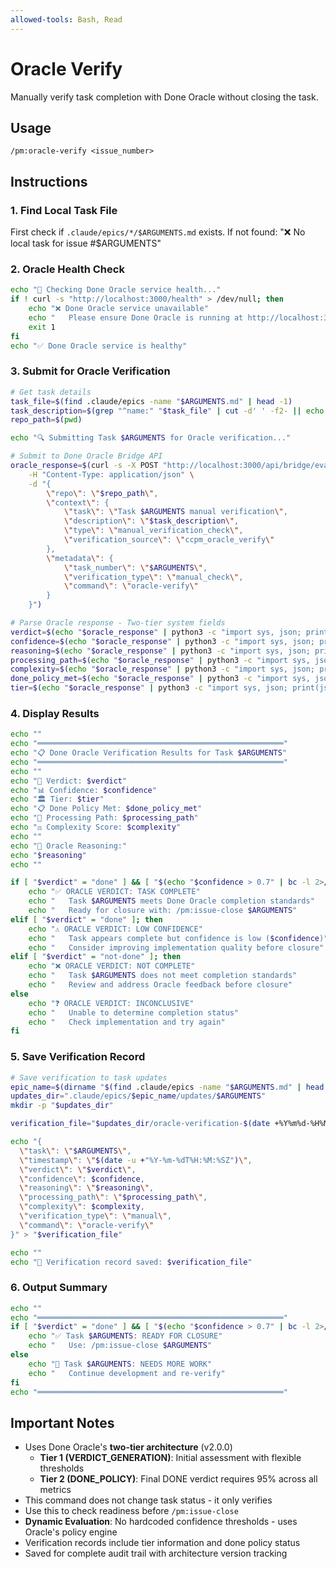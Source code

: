 ```yaml
---
allowed-tools: Bash, Read
---
```


# Oracle Verify

Manually verify task completion with Done Oracle without closing the task.

## Usage
```
/pm:oracle-verify <issue_number>
```

## Instructions

### 1. Find Local Task File

First check if `.claude/epics/*/$ARGUMENTS.md` exists.
If not found: "❌ No local task for issue #$ARGUMENTS"

### 2. Oracle Health Check

```bash
echo "🏥 Checking Done Oracle service health..."
if ! curl -s "http://localhost:3000/health" > /dev/null; then
    echo "❌ Done Oracle service unavailable"
    echo "   Please ensure Done Oracle is running at http://localhost:3000"
    exit 1
fi
echo "✅ Done Oracle service is healthy"
```

### 3. Submit for Oracle Verification

```bash
# Get task details
task_file=$(find .claude/epics -name "$ARGUMENTS.md" | head -1)
task_description=$(grep "^name:" "$task_file" | cut -d' ' -f2- || echo "Task $ARGUMENTS")
repo_path=$(pwd)

echo "🔍 Submitting Task $ARGUMENTS for Oracle verification..."

# Submit to Done Oracle Bridge API
oracle_response=$(curl -s -X POST "http://localhost:3000/api/bridge/evaluate" \
    -H "Content-Type: application/json" \
    -d "{
        \"repo\": \"$repo_path\",
        \"context\": {
            \"task\": \"Task $ARGUMENTS manual verification\",
            \"description\": \"$task_description\",
            \"type\": \"manual_verification_check\",
            \"verification_source\": \"ccpm_oracle_verify\"
        },
        \"metadata\": {
            \"task_number\": \"$ARGUMENTS\",
            \"verification_type\": \"manual_check\",
            \"command\": \"oracle-verify\"
        }
    }")

# Parse Oracle response - Two-tier system fields
verdict=$(echo "$oracle_response" | python3 -c "import sys, json; print(json.load(sys.stdin).get('verdict', 'error'))" 2>/dev/null || echo "error")
confidence=$(echo "$oracle_response" | python3 -c "import sys, json; print(json.load(sys.stdin).get('confidence', 0))" 2>/dev/null || echo "0")
reasoning=$(echo "$oracle_response" | python3 -c "import sys, json; print(json.load(sys.stdin).get('reasoning', 'No reasoning provided'))" 2>/dev/null || echo "No reasoning provided")
processing_path=$(echo "$oracle_response" | python3 -c "import sys, json; print(json.load(sys.stdin).get('processingPath', 'unknown'))" 2>/dev/null || echo "unknown")
complexity=$(echo "$oracle_response" | python3 -c "import sys, json; print(json.load(sys.stdin).get('complexity', 0))" 2>/dev/null || echo "0")
done_policy_met=$(echo "$oracle_response" | python3 -c "import sys, json; print(json.load(sys.stdin).get('donePolicyMet', False))" 2>/dev/null || echo "false")
tier=$(echo "$oracle_response" | python3 -c "import sys, json; print(json.load(sys.stdin).get('tier', 'unknown'))" 2>/dev/null || echo "unknown")
```

### 4. Display Results

```bash
echo ""
echo "═══════════════════════════════════════════════════════"
echo "📋 Done Oracle Verification Results for Task $ARGUMENTS"
echo "═══════════════════════════════════════════════════════"
echo ""
echo "🎯 Verdict: $verdict"
echo "📊 Confidence: $confidence"
echo "🏛️ Tier: $tier"
echo "📋 Done Policy Met: $done_policy_met"
echo "🧠 Processing Path: $processing_path"
echo "⚖️ Complexity Score: $complexity"
echo ""
echo "💭 Oracle Reasoning:"
echo "$reasoning"
echo ""

if [ "$verdict" = "done" ] && [ "$(echo "$confidence > 0.7" | bc -l 2>/dev/null || echo 0)" = "1" ]; then
    echo "✅ ORACLE VERDICT: TASK COMPLETE"
    echo "   Task $ARGUMENTS meets Done Oracle completion standards"
    echo "   Ready for closure with: /pm:issue-close $ARGUMENTS"
elif [ "$verdict" = "done" ]; then
    echo "⚠️ ORACLE VERDICT: LOW CONFIDENCE"
    echo "   Task appears complete but confidence is low ($confidence)"
    echo "   Consider improving implementation quality before closure"
elif [ "$verdict" = "not-done" ]; then
    echo "❌ ORACLE VERDICT: NOT COMPLETE"
    echo "   Task $ARGUMENTS does not meet completion standards"
    echo "   Review and address Oracle feedback before closure"
else
    echo "❓ ORACLE VERDICT: INCONCLUSIVE"
    echo "   Unable to determine completion status"
    echo "   Check implementation and try again"
fi
```

### 5. Save Verification Record

```bash
# Save verification to task updates
epic_name=$(dirname "$(find .claude/epics -name "$ARGUMENTS.md" | head -1)" | xargs basename)
updates_dir=".claude/epics/$epic_name/updates/$ARGUMENTS"
mkdir -p "$updates_dir"

verification_file="$updates_dir/oracle-verification-$(date +%Y%m%d-%H%M%S).json"

echo "{
  \"task\": \"$ARGUMENTS\",
  \"timestamp\": \"$(date -u +"%Y-%m-%dT%H:%M:%SZ")\",
  \"verdict\": \"$verdict\",
  \"confidence\": $confidence,
  \"reasoning\": \"$reasoning\",
  \"processing_path\": \"$processing_path\",
  \"complexity\": $complexity,
  \"verification_type\": \"manual\",
  \"command\": \"oracle-verify\"
}" > "$verification_file"

echo ""
echo "📁 Verification record saved: $verification_file"
```

### 6. Output Summary

```bash
echo ""
echo "═══════════════════════════════════════════════════════"
if [ "$verdict" = "done" ] && [ "$(echo "$confidence > 0.7" | bc -l 2>/dev/null || echo 0)" = "1" ]; then
    echo "✅ Task $ARGUMENTS: READY FOR CLOSURE"
    echo "   Use: /pm:issue-close $ARGUMENTS"
else
    echo "🔄 Task $ARGUMENTS: NEEDS MORE WORK"
    echo "   Continue development and re-verify"
fi
echo "═══════════════════════════════════════════════════════"
```

## Important Notes

- Uses Done Oracle's **two-tier architecture** (v2.0.0)
  - **Tier 1 (VERDICT_GENERATION)**: Initial assessment with flexible thresholds
  - **Tier 2 (DONE_POLICY)**: Final DONE verdict requires 95% across all metrics
- This command does not change task status - it only verifies
- Use this to check readiness before `/pm:issue-close`
- **Dynamic Evaluation**: No hardcoded confidence thresholds - uses Oracle's policy engine
- Verification records include tier information and done policy status
- Saved for complete audit trail with architecture version tracking